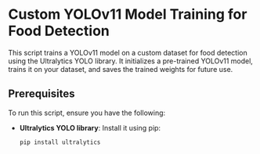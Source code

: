 # Custom YOLOv11 Model Training for Food Detection

This script trains a YOLOv11 model on a custom dataset for food detection using the Ultralytics YOLO library. It initializes a pre-trained YOLOv11 model, trains it on your dataset, and saves the trained weights for future use.

## Prerequisites

To run this script, ensure you have the following:

- **Ultralytics YOLO library**: Install it using pip:
  ```bash
  pip install ultralytics

